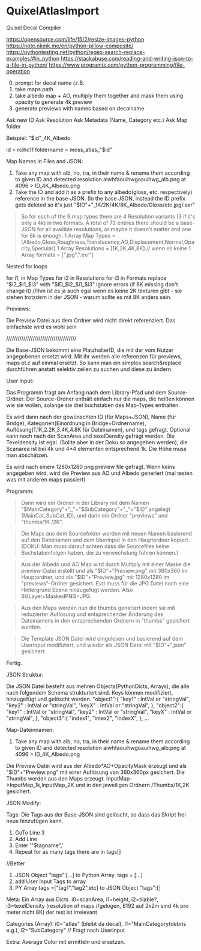 # QuixelAtlasImport
 
Quixel Decal Compiler

https://opensource.com/life/15/2/resize-images-python
https://note.nkmk.me/en/python-pillow-composite/
https://pythontesting.net/python/regex-search-replace-examples/#in_python
https://stackabuse.com/reading-and-writing-json-to-a-file-in-python/
https://www.programiz.com/python-programming/file-operation

0. prompt for decal name (z.B. 
1. take maps path
2. take albedo map + AO, multiply them together and mask them using opacity to generate 4k preview
3. generate previews with names based on decalname

Ask new ID
Ask Resolution
Ask Metadata (Name, Category etc.)
Ask Map folder

Beispiel: 
"$id"_4K_Albedo 

id = rcihc11
foldername = moss_atlas_"$id"

Map Names in Files and JSON:

1. Take any map with alb, no, tra, in their name & rename them according to given ID and detected resolution aiwhfaouihwgoauihwg_alb.png at 4096 > ID_4K_Albedo.png
2. Take the ID and add it as a prefix to any albedo(gloss, etc. respectively) reference in the base-JSON. (In the base JSON, instead the ID prefix gets deleted so it's just "$ID"+"_1K/2K/4K/8K_Albedo/Gloss/etc.jpg/.exr"

> So for each of the 9 map types there are 4 Resolution variants (3 if it's only a 4k) in two formats. A total of 72 entries
> there should be a base-JSON for all availible resolutions, or maybe it doesn't matter and one for 8k is enough.
1 Array Map Types = [Albedo,Gloss,Roughness,Translucency,AO,Displacement,Normal,Opacity,Specular]
1 Array Resolutions = [1K,2K,4K,8K] // wenn es keine 
1 Array formats = [".jpg",".exr"]

Nested for loops

for i1, in Map Types
	for i2 in Resolutions
		for i3 in Formats
			replace "$i2_$i1_$i3" with "$ID_$i2_$i1_$i3"
			ignore errors (if 8K missing don't change it) //Ihm ist es ja auch egal wenn es keine 2K texturen gibt - sie stehen trotzdem in der JSON - warum sollte es mit 8K anders sein.


Previews:

Die Preview Datei aus dem Ordner wird nicht direkt referenziert. 
Das einfachste wird es wohl sein 		
			


/////////////////////////////////////

Die Base-JSON bekommt eine PlatzhalterID, die mit der vom Nutzer angegebenen ersetzt wird. Mit ihr werden alle referenzen für previews, maps et.c auf einmal ersetzt. So kann man ein simples search&replace durchführen anstatt selektiv zeilen zu suchen und diese zu ändern.

User Input:

Das Programm fragt am Anfang nach dem Library-Pfad und dem Source-Ordner. Der Source-Ordner enthält einfach nur die maps, die heißen können wie sie wollen, solange sie drei buchstaben des Map-Types enthalten.

Es wird dann nach der gewünschten ID (für Maps+JSON), Name (für Bridge), Kategorien(Einordnung in Bridge+Ordnername), Auflösung(1.1K,2.2K,3.4K,4.8K für Dateinamen), und tags gefragt. Optional kann noch nach der ScanArea und texelDensity gefragt werden. Die Texeldensity ist egal. (Sollte aber in der Doku so angegeben werden), die Scanarea ist bei 4k und 4*4 elementen entsprechend 1k. Die Höhe muss man abschätzen.

Es wird nach einem 1280x1280 png preview file gefragt. Wenn keins angegeben wird, wird die Preview aus AO und Albedo generiert (mal testen was mit anderen maps passiert)

Programm:

>Dann wird ein Ordner in der Library mit dem Namen "$MainCategory"+"_"+"$SubCategory"+"_"+"$ID" angelegt (MainCat_SubCat_ID), und darin ein Ordner "previews" und "thumbs/1K /2K".

>Die Maps aus dem Sourcefolder werden mit neuen Namen basierend auf den Dateinamen und dem Userinput in den Hauptordner kopiert.
(DOKU: Man muss darauf achten dass die Sourcefiles keine Buchstabenfolgen haben, die zu verwechslung führen können.)

>Aus der Albedo und AO Map wird durch Multiply mit einer Maske die preview-Datei erstellt und als "$ID"+"Preview.png" mit 360x360 im Hauptordner, und als "$ID"+"Preview.jpg" mit 1280x1280 im "previews"-Ordner gesichert. Evtl muss für die JPG Datei noch eine Hintergrund Ebene hinzugefügt werden. Also BGLayer+MaskedPNG=JPG.

>Aus den Maps werden nun die thumbs generiert indem sie mit reduzierter Auflösung und entsprechender Änderung des Dateinamens in den entsprechenden Ordnern in "thumbs" gesichert werden.

>Die Template JSON Datei wird eingelesen und basierend auf dem Userinput modifiziert, und wieder als JSON Datei mit "$ID"+".json" gesichert.

Fertig.
















JSON Struktur:

Die JSON Datei besteht aus mehren Objects(PythonDicts, Arrays), die alle nach folgendem Schema strukturiert sind. Keys können modifiziert, hinzugefügt und gelöscht werden.
"object1":{
"key1" : IntVal or "stringVal",
"key2" : IntVal or "stringVal",
"keyX" : IntVal or "stringVal",
},
"object2":{
"key1" : IntVal or "stringVal",
"key2" : IntVal or "stringVal",
"keyX" : IntVal or "stringVal",
},
"object3":{
"index1",
"intex2",
"indexX",
},
...

Map-Dateinnamen:
1. Take any map with alb, no, tra, in their name & rename them according to given ID and detected resolution aiwhfaouihwgoauihwg_alb.png at 4096 > ID_4K_Albedo.png

Die Preview Datei wird aus der Albedo*AO+OpacityMask erzeugt und als "$ID"+"Preview.png" mit einer Auflösung von 360x360px gesichert.
Die Thumbs werden aus den Maps erzeugt. InputMap->InputMap_1k,InputMap_2K und in den jeweiligen Ordnern /Thumbs/1K,2K gesichert.

JSON Modify:

Tags: Die Tags aus der Base-JSON sind gelöscht, so dass das Skript frei neue hinzufügen kann.

1. GoTo Line 3
2. Add Line
3. Enter '"$tagname",'
4. Repeat for as many tags there are in tags[]

//Better

1. JSON Object "tags":[...] to Python Array. tags = [...]
2. add User Input Tags to array
3. PY Array tags =["tag1","tag2",etc] to JSON Object "tags":[]

Meta: Ein Array aus Dicts. i0=scanArea, i1=height, i2=tilable?, i3=texelDensity (resolution of maps //gelogen, 8192 auf 2x2m sind 4k pro meter nicht 8K) der rest ist irrelevant

Categories (Array): i0="atlas" (bleibt da decal), i1="MainCategory(debris e.g.), i2="SubCategory" // Fragt nach Userinput

Extra: Average Color mit ermitteln und ersetzen.



